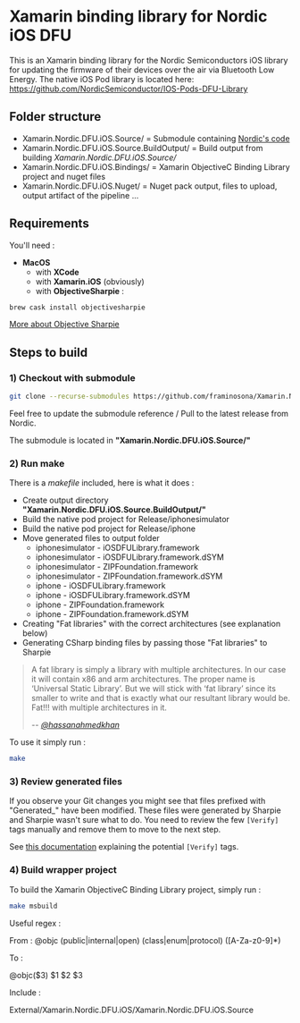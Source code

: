 # Xamarin binding library for Nordic iOS DFU

This is an Xamarin binding library for the Nordic Semiconductors iOS library for updating the firmware of their devices over the air via Bluetooth Low Energy. The native iOS Pod library is located here: https://github.com/NordicSemiconductor/IOS-Pods-DFU-Library

## Folder structure

- Xamarin.Nordic.DFU.iOS.Source/ = Submodule containing [Nordic's code](https://github.com/NordicSemiconductor/IOS-Pods-DFU-Library)
- Xamarin.Nordic.DFU.iOS.Source.BuildOutput/ = Build output from building *Xamarin.Nordic.DFU.iOS.Source/*
- Xamarin.Nordic.DFU.iOS.Bindings/ = Xamarin ObjectiveC Binding Library project and nuget files
- Xamarin.Nordic.DFU.iOS.Nuget/ = Nuget pack output, files to upload, output artifact of the pipeline ...

## Requirements

You'll need :

- **MacOS**
  - with **XCode**
  - with **Xamarin.iOS** (obviously)
  - with **ObjectiveSharpie** :

```bash
brew cask install objectivesharpie
```

[More about Objective Sharpie](https://docs.microsoft.com/en-us/xamarin/cross-platform/macios/binding/objective-sharpie/get-started)

## Steps to build

### 1) Checkout with submodule

```bash
git clone --recurse-submodules https://github.com/framinosona/Xamarin.Nordic.DFU.iOS.git
```

Feel free to update the submodule reference / Pull to the latest release from Nordic.

The submodule is located in  **"Xamarin.Nordic.DFU.iOS.Source/"**

### 2) Run **make**

There is a *makefile* included, here is what it does :

- Create output directory **"Xamarin.Nordic.DFU.iOS.Source.BuildOutput/"**
- Build the native pod project for Release/iphonesimulator
- Build the native pod project for Release/iphone
- Move generated files to output folder
  - iphonesimulator - iOSDFULibrary.framework
  - iphonesimulator - iOSDFULibrary.framework.dSYM
  - iphonesimulator - ZIPFoundation.framework
  - iphonesimulator - ZIPFoundation.framework.dSYM
  - iphone - iOSDFULibrary.framework
  - iphone - iOSDFULibrary.framework.dSYM
  - iphone - ZIPFoundation.framework
  - iphone - ZIPFoundation.framework.dSYM
- Creating "Fat libraries" with the correct architectures (see explanation below)
- Generating CSharp binding files by passing those "Fat libraries" to Sharpie


> A fat library is simply a library with multiple architectures. In our case it will contain x86 and arm architectures. The proper name is ‘Universal Static Library’. But we will stick with ‘fat library’ since its smaller to write and that is exactly what our resultant library would be. Fat!!! with multiple architectures in it.
>
> -- <cite>[@hassanahmedkhan](https://medium.com/@hassanahmedkhan/a-noobs-guide-to-creating-a-fat-library-for-ios-bafe8452b84b)</cite>

To use it simply run :

```bash
make
```

### 3) Review generated files

If you observe your Git changes you might see that files prefixed with "Generated_" have been modified.
These files were generated by Sharpie and Sharpie wasn't sure what to do.
You need to review the few `[Verify]` tags manually and remove them to move to the next step.

See [this documentation](https://docs.microsoft.com/en-us/xamarin/cross-platform/macios/binding/objective-sharpie/platform/verify?context=xamarin/ios) explaining the potential `[Verify]` tags.

### 4) Build wrapper project

To build the Xamarin ObjectiveC Binding Library project, simply run :

```bash
make msbuild
```



Useful regex :

From :
@objc (public|internal|open) (class|enum|protocol) ([A-Za-z0-9]*)

To :

@objc($3) $1 $2 $3

Include : 

External/Xamarin.Nordic.DFU.iOS/Xamarin.Nordic.DFU.iOS.Source